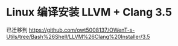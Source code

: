 Linux 编译安装 LLVM + Clang 3.5
======
已迁移到 https://github.com/owt5008137/OWenT-s-Utils/tree/Bash%26Shell/LLVM%26Clang%20Installer/3.5